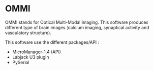# OMMI
OMMI stands for Optical Multi-Modal Imaging. This software produces different type of brain images (calcium imaging, synaptical activity and vasculatory structure).

This software use the different packages/API :
- MicroManager-1.4 (API)
- Labjack U3 plugin
- PySerial
